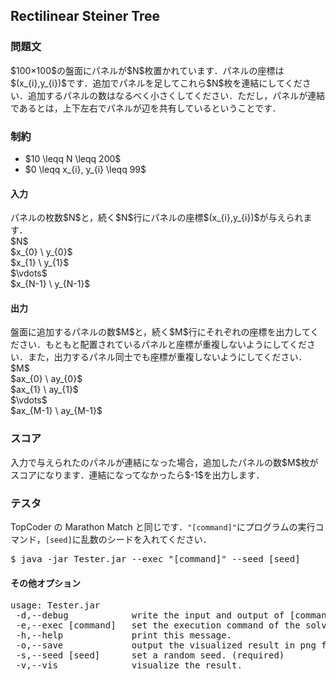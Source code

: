 <h2>Rectilinear Steiner Tree</h2>

<h3>問題文</h3>
$100×100$の盤面にパネルが$N$枚置かれています．パネルの座標は$(x_{i},y_{i})$です．追加でパネルを足してこれら$N$枚を連結にしてください．追加するパネルの数はなるべく小さくしてください．ただし，パネルが連結であるとは，上下左右でパネルが辺を共有しているということです．

<h3>制約</h3>
<ul>
<li>$10 \leqq N \leqq 200$</li>
<li>$0 \leqq x_{i}, y_{i} \leqq 99$</li>
</ul>

<h4>入力</h4>
パネルの枚数$N$と，続く$N$行にパネルの座標$(x_{i},y_{i})$が与えられます．
<div class = "iodata">
$N$<br>
$x_{0} \ y_{0}$<br>
$x_{1} \ y_{1}$<br>
$\vdots$<br>
$x_{N-1} \ y_{N-1}$<br>
</div>

<h4>出力</h4>
盤面に追加するパネルの数$M$と，続く$M$行にそれぞれの座標を出力してください．もともと配置されているパネルと座標が重複しないようにしてください．また，出力するパネル同士でも座標が重複しないようにしてください．
<div class = "iodata">
$M$<br>
$ax_{0} \ ay_{0}$<br>
$ax_{1} \ ay_{1}$<br>
$\vdots$<br>
$ax_{M-1} \ ay_{M-1}$<br>
</div>

<h3>スコア</h3>
入力で与えられたのパネルが連結になった場合，追加したパネルの数$M$枚がスコアになります．連結になってなかったら$-1$を出力します．

<h3>テスタ</h3>
TopCoder の Marathon Match と同じです．<code>"[command]"</code>にプログラムの実行コマンド，<code>[seed]</code>に乱数のシードを入れてください．
<div class = "iodata">
<pre>
$ java -jar Tester.jar --exec "[command]" --seed [seed]
</pre>
</div>

<h4>その他オプション</h4>
<pre>
usage: Tester.jar
 -d,--debug            write the input and output of [command] as a text file.
 -e,--exec [command]   set the execution command of the solver. (required)
 -h,--help             print this message.
 -o,--save             output the visualized result in png format.
 -s,--seed [seed]      set a random seed. (required)
 -v,--vis              visualize the result.
</pre>
